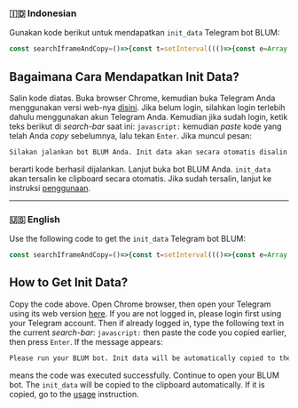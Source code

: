 ### :indonesia: Indonesian
Gunakan kode berikut untuk mendapatkan `init_data` Telegram bot BLUM:

```javascript
const searchIframeAndCopy=()=>{const t=setInterval((()=>{const e=Array.from(document.getElementsByTagName("iframe")).find((t=>t.src.includes("https://telegram.blum.codes/#")));if(e){clearInterval(t);const a=e.src.replace("https://telegram.blum.codes/#tgWebAppData=","");navigator.clipboard.writeText(a).then((()=>{alert("Init data berhasil disalin ke clipboard! Tempelkan ke bot @BlumCheatBot.")}))["catch"]((()=>{alert("Salin init data berikut ini secara manual:\n\n"+a)}))}}),1e3)};alert("Silakan jalankan bot BLUM Anda. Init data akan secara otomatis disalin ke clipboard ketika bot BLUM dijalankan."),searchIframeAndCopy();
```

## Bagaimana Cara Mendapatkan Init Data?

Salin kode diatas. Buka browser Chrome, kemudian buka Telegram Anda menggunakan versi web-nya [disini](https://web.telegram.org). Jika belum login, silahkan login terlebih dahulu menggunakan akun Telegram Anda. Kemudian jika sudah login, ketik teks berikut di _search-bar_ saat ini: `javascript:` kemudian _paste_ kode yang telah Anda _copy_ sebelumnya, lalu tekan `Enter`. Jika muncul pesan:

```txt
Silakan jalankan bot BLUM Anda. Init data akan secara otomatis disalin ke clipboard ketika bot BLUM dijalankan.
```

berarti kode berhasil dijalankan. Lanjut buka bot BLUM Anda. `init_data` akan tersalin ke clipboard secara otomatis. Jika sudah tersalin, lanjut ke instruksi [penggunaan](./README.md#penggunaan).

---

### :us: English
Use the following code to get the `init_data` Telegram bot BLUM:

```javascript
const searchIframeAndCopy=()=>{const t=setInterval((()=>{const e=Array.from(document.getElementsByTagName("iframe")).find((t=>t.src.includes("https://telegram.blum.codes/#")));if(e){clearInterval(t);const a=e.src.replace("https://telegram.blum.codes/#tgWebAppData=","");navigator.clipboard.writeText(a).then((()=>{alert("Init Data successfully copied to clipboard! Paste into @BlumCheatBot bot.")}))["catch"]((()=>{alert("Copy the following Init Data manually:\n\n"+a)}))}}),1e3)};alert("Please run your BLUM bot. Init Data will be automatically copied to the clipboard when the BLUM bot is run."),searchIframeAndCopy();
```

## How to Get Init Data?

Copy the code above. Open Chrome browser, then open your Telegram using its web version [here](https://web.telegram.org). If you are not logged in, please login first using your Telegram account. Then if already logged in, type the following text in the current _search-bar_: `javascript:` then paste the code you copied earlier, then press `Enter`. If the message appears:

```txt
Please run your BLUM bot. Init data will be automatically copied to the clipboard when the BLUM bot is run.
```

means the code was executed successfully. Continue to open your BLUM bot. The `init_data` will be copied to the clipboard automatically. If it is copied, go to the [usage](./README.md#usage) instruction.
